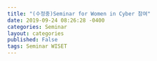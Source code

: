 ```yaml
---
title: "(수정중)Seminar for Women in Cyber 참여"
date: 2019-09-24 08:26:28 -0400
categories: Seminar
layout: categories
published: False
tags: Seminar WISET
---
```


